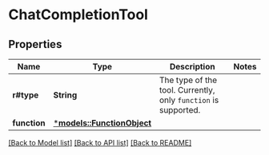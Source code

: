 # ChatCompletionTool

## Properties
Name | Type | Description | Notes
------------ | ------------- | ------------- | -------------
**r#type** | **String** | The type of the tool. Currently, only `function` is supported. | 
**function** | [***models::FunctionObject**](FunctionObject.md) |  | 

[[Back to Model list]](../README.md#documentation-for-models) [[Back to API list]](../README.md#documentation-for-api-endpoints) [[Back to README]](../README.md)


